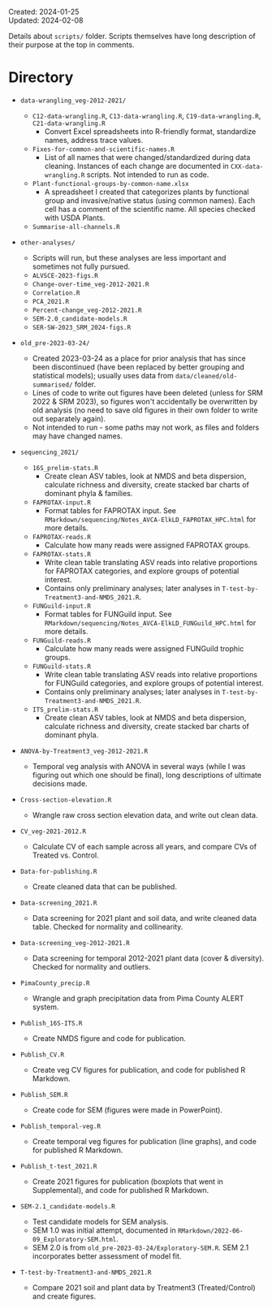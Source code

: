 Created: 2024-01-25  
Updated: 2024-02-08 
 
 Details about `scripts/` folder. Scripts themselves have long description of their purpose at the top in comments.
 
 # Directory
- `data-wrangling_veg-2012-2021/`
    - `C12-data-wrangling.R`, `C13-data-wrangling.R`, `C19-data-wrangling.R`, `C21-data-wrangling.R`
        - Convert Excel spreadsheets into R-friendly format, standardize names, address trace values.
    - `Fixes-for-common-and-scientific-names.R`
      - List of all names that were changed/standardized during data cleaning. Instances of each change are documented in `CXX-data-wrangling.R` scripts. Not intended to run as code.
    - `Plant-functional-groups-by-common-name.xlsx`
      - A spreadsheet I created that categorizes plants by functional group and invasive/native status (using common names). Each cell has a comment of the scientific name. All species checked with USDA Plants.
    - `Summarise-all-channels.R`
- `other-analyses/`
    - Scripts will run, but these analyses are less important and sometimes not fully pursued.
    - `ALVSCE-2023-figs.R`    
    - `Change-over-time_veg-2012-2021.R`
    - `Correlation.R`
    - `PCA_2021.R`
    - `Percent-change_veg-2012-2021.R`
    - `SEM-2.0_candidate-models.R`
    - `SER-SW-2023_SRM_2024-figs.R`
- `old_pre-2023-03-24/`
    - Created 2023-03-24 as a place for prior analysis that has since been discontinued (have been replaced by better grouping and statistical models); usually uses data from `data/cleaned/old-summarised/` folder.
    - Lines of code to write out figures have been deleted (unless for SRM 2022 & SRM 2023), so figures won't accidentally be overwritten by old analysis (no need to save old figures in their own folder to write out separately again).
    - Not intended to run - some paths may not work, as files and folders may have changed names.
- `sequencing_2021/`
    - `16S_prelim-stats.R`
        - Create clean ASV tables, look at NMDS and beta dispersion, calculate richness and diversity, create stacked bar charts of dominant phyla & families.
    - `FAPROTAX-input.R`
        - Format tables for FAPROTAX input. See `RMarkdown/sequencing/Notes_AVCA-ElkLD_FAPROTAX_HPC.html` for more details.
    - `FAPROTAX-reads.R`
        - Calculate how many reads were assigned FAPROTAX groups.
    - `FAPROTAX-stats.R`
        -  Write clean table translating ASV reads into relative proportions for FAPROTAX categories, and explore groups of potential interest.
        - Contains only preliminary analyses; later analyses in `T-test-by-Treatment3-and-NMDS_2021.R`.
    - `FUNGuild-input.R`
        - Format tables for FUNGuild input. See `RMarkdown/sequencing/Notes_AVCA-ElkLD_FUNGuild_HPC.html` for more details.
    - `FUNGuild-reads.R`
        - Calculate how many reads were assigned FUNGuild trophic groups.
    - `FUNGuild-stats.R`
        - Write clean table translating ASV reads into relative proportions for FUNGuild categories, and explore groups of potential interest.
        - Contains only preliminary analyses; later analyses in `T-test-by-Treatment3-and-NMDS_2021.R`.
    - `ITS_prelim-stats.R`
        - Create clean ASV tables, look at NMDS and beta dispersion, calculate richness and diversity, create stacked bar charts of dominant phyla.

- `ANOVA-by-Treatment3_veg-2012-2021.R`
    - Temporal veg analysis with ANOVA in several ways (while I was figuring out which one should be final), long descriptions of ultimate decisions made.    
- `Cross-section-elevation.R`
    -  Wrangle raw cross section elevation data, and write out clean data.
- `CV_veg-2021-2012.R`
    - Calculate CV of each sample across all years, and compare CVs of Treated vs. Control.
- `Data-for-publishing.R`
    - Create cleaned data that can be published.
- `Data-screening_2021.R`
    - Data screening for 2021 plant and soil data, and write cleaned data table. Checked for normality and collinearity.
- `Data-screening_veg-2012-2021.R`
    - Data screening for temporal 2012-2021 plant data (cover & diversity). Checked for normality and outliers.
- `PimaCounty_precip.R`
    - Wrangle and graph precipitation data from Pima County ALERT system.
- `Publish_16S-ITS.R`
    - Create NMDS figure and code for publication.
- `Publish_CV.R`
    - Create veg CV figures for publication, and code for published R Markdown.
- `Publish_SEM.R`
    - Create code for SEM (figures were made in PowerPoint).
- `Publish_temporal-veg.R`
    - Create temporal veg figures for publication (line graphs), and code for published R Markdown.
- `Publish_t-test_2021.R`
    - Create 2021 figures for publication (boxplots that went in Supplemental), and code for published R Markdown.
- `SEM-2.1_candidate-models.R`
    - Test candidate models for SEM analysis.
    - SEM 1.0 was initial attempt, documented in `RMarkdown/2022-06-09_Exploratory-SEM.html`.
    - SEM 2.0 is from `old_pre-2023-03-24/Exploratory-SEM.R`. SEM 2.1 incorporates better assessment of model fit.
- `T-test-by-Treatment3-and-NMDS_2021.R`
    - Compare 2021 soil and plant data by Treatment3 (Treated/Control) and create figures.